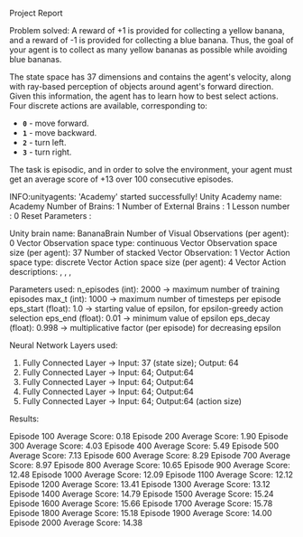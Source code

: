 Project Report

Problem solved:
A reward of +1 is provided for collecting a yellow banana, and a reward of -1 is provided for collecting a blue banana.  Thus, the goal of your agent is to collect as many yellow bananas as possible while avoiding blue bananas.  

The state space has 37 dimensions and contains the agent's velocity, along with ray-based perception of objects around agent's forward direction.  Given this information, the agent has to learn how to best select actions.  Four discrete actions are available, corresponding to:
- **`0`** - move forward.
- **`1`** - move backward.
- **`2`** - turn left.
- **`3`** - turn right.

The task is episodic, and in order to solve the environment, your agent must get an average score of +13 over 100 consecutive episodes.

INFO:unityagents:
'Academy' started successfully!
Unity Academy name: Academy
        Number of Brains: 1
        Number of External Brains : 1
        Lesson number : 0
        Reset Parameters :
		
Unity brain name: BananaBrain
        Number of Visual Observations (per agent): 0
        Vector Observation space type: continuous
        Vector Observation space size (per agent): 37
        Number of stacked Vector Observation: 1
        Vector Action space type: discrete
        Vector Action space size (per agent): 4
        Vector Action descriptions: , , , 

Parameters used:
        n_episodes (int): 2000 -> maximum number of training episodes
        max_t (int): 1000 -> maximum number of timesteps per episode
        eps_start (float): 1.0 -> starting value of epsilon, for epsilon-greedy action selection
        eps_end (float): 0.01 -> minimum value of epsilon
        eps_decay (float): 0.998 -> multiplicative factor (per episode) for decreasing epsilon

Neural Network Layers used:
1. Fully Connected Layer -> Input: 37 (state size); Output: 64
2. Fully Connected Layer -> Input: 64; Output:64
3. Fully Connected Layer -> Input: 64; Output:64
2. Fully Connected Layer -> Input: 64; Output:64
2. Fully Connected Layer -> Input: 64; Output:64 (action size)

Results:

Episode 100	Average Score: 0.18
Episode 200	Average Score: 1.90
Episode 300	Average Score: 4.03
Episode 400	Average Score: 5.49
Episode 500	Average Score: 7.13
Episode 600	Average Score: 8.29
Episode 700	Average Score: 8.97
Episode 800	Average Score: 10.65
Episode 900	Average Score: 12.48
Episode 1000	Average Score: 12.09
Episode 1100	Average Score: 12.12
Episode 1200	Average Score: 13.41
Episode 1300	Average Score: 13.12
Episode 1400	Average Score: 14.79
Episode 1500	Average Score: 15.24
Episode 1600	Average Score: 15.66
Episode 1700	Average Score: 15.78
Episode 1800	Average Score: 15.18
Episode 1900	Average Score: 14.00
Episode 2000	Average Score: 14.38




